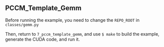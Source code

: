 ## PCCM_Template_Gemm

Before running the example, you need to change the `REPO_ROOT` in `classes/gemm.py`

Then, return to `7_pccm_template_gemm`, and use `$ make` to build the example, generate the CUDA code, and run it.
